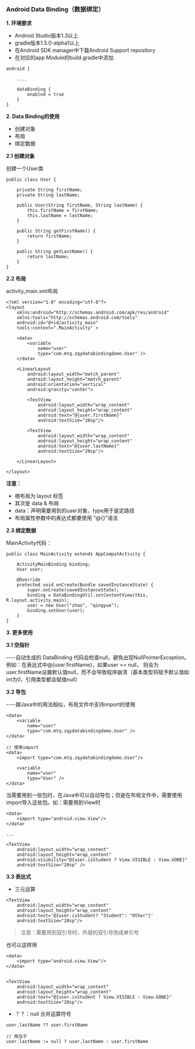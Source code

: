 ### Android Data Binding（数据绑定）

**1. 环境要求**

- Android Studio版本1.3以上
- gradle版本1.5.0-alpha1以上
- 在Android SDK manager中下载Android Support repository
- 在对应的app Module的build.gradle中添加
```
android {

    ....
    
    dataBinding {
        enabled = true
    }
}
```

**2. Data Binding的使用**

- 创建对象
- 布局
- 绑定数据

**2.1 创建对象**

创建一个User类

```
public class User {

    private String firstName;
    private String lastName;

    public User(String firstName, String lastName) {
        this.firstName = firstName;
        this.lastName = lastName;
    }

    public String getFirstName() {
        return firstName;
    }

    public String getLastName() {
        return lastName;
    }
}
```

**2.2 布局**

activity_main.xml布局
```
<?xml version="1.0" encoding="utf-8"?>
<layout
    xmlns:android="http://schemas.android.com/apk/res/android"
    xmlns:tools="http://schemas.android.com/tools"
    android:id="@+id/activity_main"
    tools:context=".MainActivity" >

    <data>
        <variable
            name="user"
            type="com.mtq.zqydatabindingdemo.User" />
    </data>

    <LinearLayout
        android:layout_width="match_parent"
        android:layout_height="match_parent"
        android:orientation="vertical"
        android:gravity="center">

        <TextView
            android:layout_width="wrap_content"
            android:layout_height="wrap_content"
            android:text="@{user.firstName}"
            android:textSize="20sp"/>

        <TextView
            android:layout_width="wrap_content"
            android:layout_height="wrap_content"
            android:text="@{user.lastName}"
            android:textSize="20sp"/>

    </LinearLayout>

</layout>
```

**注意：**
- 根布局为 layout 标签
- 其次是 data & 布局
- data：声明需要用到的user对象，type用于是定路径
- 布局属性参数中的表达式都要使用 "@{}"语法

**2.3 绑定数据**

MainActivity代码：
```
public class MainActivity extends AppCompatActivity {

    ActivityMainBinding binding;
    User user;

    @Override
    protected void onCreate(Bundle savedInstanceState) {
        super.onCreate(savedInstanceState);
        binding = DataBindingUtil.setContentView(this, R.layout.activity_main);
        user = new User("zhao", "qingyue");
        binding.setUser(user);
    }
}
```

**3. 更多使用**

**3.1 空指针**

----自动生成的 DataBinding 代码会检查null，避免出现NullPointerException。
例如：在表达式中@{user.firstName}，如果user == null， 则会为user.firstName设置默认值null，而不会导致程序崩溃（基本类型将赋予默认值如int为0，引用类型都会赋值null）

**3.2 导包**

----跟Java中的用法相似，布局文件中支持import的使用

```
<data>
    <variable
        name="user"
        type="com.mtq.zqydatabindingdemo.User" />
</data>

// 使用import
<data>
    <import type="com.mtq.zqydatabindingdemo.User"/>
    
    <variable
        name="user"
        type="User" />
</data>
```

当需要用到一些包时，在Java中可以自动导包；但是在布局文件中，需要使用import导入这些包。如：需要用到View时
```
<data>
    <import type="android.view.View"/>
</data>

...

<TextView
    android:layout_width="wrap_content"
    android:layout_height="wrap_content"
    android:visibility="@{user.isStudent ? View.VISIBLE : View.GONE}"
    android:textSize="20sp" />
```

**3.3 表达式**

- 三元运算
```
<TextView
    android:layout_width="wrap_content"
    android:layout_height="wrap_content"
    android:text='@{user.isStudent? "Student": "Other"}'
    android:textSize="20sp"/>
```

> 注意：需要用到双引号时，外层的双引号改成单引号

也可以这样用
```
<data>
    <import type="android.view.View"/>
</data>


<TextView
    android:layout_width="wrap_content"
    android:layout_height="wrap_content"
    android:text="@{user.isStudent ? View.VISIBLE : View.GONE}"
    android:textSize="20sp"/>
```

- ？？：null 合并运算符号
```
user.lastName ?? user.firstName

// 相当于
user.lastName != null ? user.lastName : user.firstName
```

